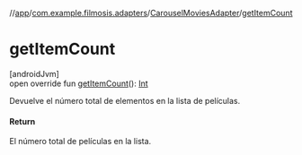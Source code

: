 //[app](../../../index.md)/[com.example.filmosis.adapters](../index.md)/[CarouselMoviesAdapter](index.md)/[getItemCount](get-item-count.md)

# getItemCount

[androidJvm]\
open override fun [getItemCount](get-item-count.md)(): [Int](https://kotlinlang.org/api/latest/jvm/stdlib/kotlin/-int/index.html)

Devuelve el número total de elementos en la lista de películas.

#### Return

El número total de películas en la lista.

